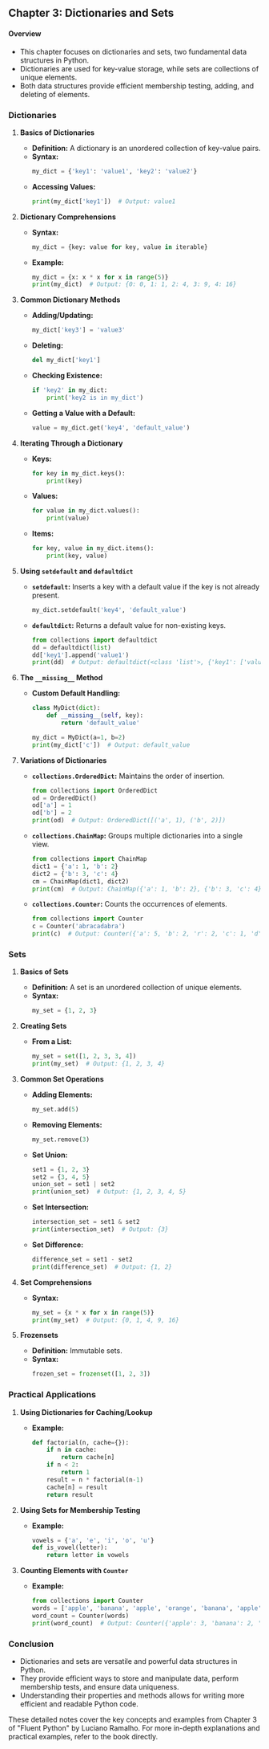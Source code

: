 ## Chapter 3: Dictionaries and Sets

#### Overview
- This chapter focuses on dictionaries and sets, two fundamental data structures in Python.
- Dictionaries are used for key-value storage, while sets are collections of unique elements.
- Both data structures provide efficient membership testing, adding, and deleting of elements.

### Dictionaries

1. **Basics of Dictionaries**
   - **Definition:** A dictionary is an unordered collection of key-value pairs.
   - **Syntax:**
     ```python
     my_dict = {'key1': 'value1', 'key2': 'value2'}
     ```
   - **Accessing Values:**
     ```python
     print(my_dict['key1'])  # Output: value1
     ```

2. **Dictionary Comprehensions**
   - **Syntax:**
     ```python
     my_dict = {key: value for key, value in iterable}
     ```
   - **Example:**
     ```python
     my_dict = {x: x * x for x in range(5)}
     print(my_dict)  # Output: {0: 0, 1: 1, 2: 4, 3: 9, 4: 16}
     ```

3. **Common Dictionary Methods**
   - **Adding/Updating:**
     ```python
     my_dict['key3'] = 'value3'
     ```
   - **Deleting:**
     ```python
     del my_dict['key1']
     ```
   - **Checking Existence:**
     ```python
     if 'key2' in my_dict:
         print('key2 is in my_dict')
     ```
   - **Getting a Value with a Default:**
     ```python
     value = my_dict.get('key4', 'default_value')
     ```

4. **Iterating Through a Dictionary**
   - **Keys:**
     ```python
     for key in my_dict.keys():
         print(key)
     ```
   - **Values:**
     ```python
     for value in my_dict.values():
         print(value)
     ```
   - **Items:**
     ```python
     for key, value in my_dict.items():
         print(key, value)
     ```

5. **Using `setdefault` and `defaultdict`**
   - **`setdefault`:** Inserts a key with a default value if the key is not already present.
     ```python
     my_dict.setdefault('key4', 'default_value')
     ```
   - **`defaultdict`:** Returns a default value for non-existing keys.
     ```python
     from collections import defaultdict
     dd = defaultdict(list)
     dd['key1'].append('value1')
     print(dd)  # Output: defaultdict(<class 'list'>, {'key1': ['value1']})
     ```

6. **The `__missing__` Method**
   - **Custom Default Handling:**
     ```python
     class MyDict(dict):
         def __missing__(self, key):
             return 'default_value'
     
     my_dict = MyDict(a=1, b=2)
     print(my_dict['c'])  # Output: default_value
     ```

7. **Variations of Dictionaries**
   - **`collections.OrderedDict`:** Maintains the order of insertion.
     ```python
     from collections import OrderedDict
     od = OrderedDict()
     od['a'] = 1
     od['b'] = 2
     print(od)  # Output: OrderedDict([('a', 1), ('b', 2)])
     ```
   - **`collections.ChainMap`:** Groups multiple dictionaries into a single view.
     ```python
     from collections import ChainMap
     dict1 = {'a': 1, 'b': 2}
     dict2 = {'b': 3, 'c': 4}
     cm = ChainMap(dict1, dict2)
     print(cm)  # Output: ChainMap({'a': 1, 'b': 2}, {'b': 3, 'c': 4})
     ```
   - **`collections.Counter`:** Counts the occurrences of elements.
     ```python
     from collections import Counter
     c = Counter('abracadabra')
     print(c)  # Output: Counter({'a': 5, 'b': 2, 'r': 2, 'c': 1, 'd': 1})
     ```

### Sets

1. **Basics of Sets**
   - **Definition:** A set is an unordered collection of unique elements.
   - **Syntax:**
     ```python
     my_set = {1, 2, 3}
     ```

2. **Creating Sets**
   - **From a List:**
     ```python
     my_set = set([1, 2, 3, 3, 4])
     print(my_set)  # Output: {1, 2, 3, 4}
     ```

3. **Common Set Operations**
   - **Adding Elements:**
     ```python
     my_set.add(5)
     ```
   - **Removing Elements:**
     ```python
     my_set.remove(3)
     ```
   - **Set Union:**
     ```python
     set1 = {1, 2, 3}
     set2 = {3, 4, 5}
     union_set = set1 | set2
     print(union_set)  # Output: {1, 2, 3, 4, 5}
     ```
   - **Set Intersection:**
     ```python
     intersection_set = set1 & set2
     print(intersection_set)  # Output: {3}
     ```
   - **Set Difference:**
     ```python
     difference_set = set1 - set2
     print(difference_set)  # Output: {1, 2}
     ```

4. **Set Comprehensions**
   - **Syntax:**
     ```python
     my_set = {x * x for x in range(5)}
     print(my_set)  # Output: {0, 1, 4, 9, 16}
     ```

5. **Frozensets**
   - **Definition:** Immutable sets.
   - **Syntax:**
     ```python
     frozen_set = frozenset([1, 2, 3])
     ```

### Practical Applications

1. **Using Dictionaries for Caching/Lookup**
   - **Example:**
     ```python
     def factorial(n, cache={}):
         if n in cache:
             return cache[n]
         if n < 2:
             return 1
         result = n * factorial(n-1)
         cache[n] = result
         return result
     ```

2. **Using Sets for Membership Testing**
   - **Example:**
     ```python
     vowels = {'a', 'e', 'i', 'o', 'u'}
     def is_vowel(letter):
         return letter in vowels
     ```

3. **Counting Elements with `Counter`**
   - **Example:**
     ```python
     from collections import Counter
     words = ['apple', 'banana', 'apple', 'orange', 'banana', 'apple']
     word_count = Counter(words)
     print(word_count)  # Output: Counter({'apple': 3, 'banana': 2, 'orange': 1})
     ```

### Conclusion
- Dictionaries and sets are versatile and powerful data structures in Python.
- They provide efficient ways to store and manipulate data, perform membership tests, and ensure data uniqueness.
- Understanding their properties and methods allows for writing more efficient and readable Python code.

These detailed notes cover the key concepts and examples from Chapter 3 of "Fluent Python" by Luciano Ramalho. For more in-depth explanations and practical examples, refer to the book directly.